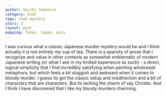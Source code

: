 ```yaml
---
author: Seishi Yokomizo
category: book
tags: read mystery
stars: 3
layout: post
mapping: Tokyo, Japan, Asia
---
```


I was curious what a classic Japanese murder mystery would be and I think actually it is not entirely my cup of tea. There is a sparsity of prose that I recognize and value in other contexts as somewhat emblematic of modern Japanese writing (or what I see in my limited experience as such) - a direct, logical simplicity that I find incredibly satisfying when painting windswept metaphors, but which feels a bit sluggish and awkward when it comes to bloody murder. I guess its got the classic setup and misdirection and a bit of characters that are characters. But its lacking the charm of say Christie. And I think I have discovered that I like my bloody murders charming.
